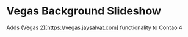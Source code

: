 # Vegas Background Slideshow
Adds (Vegas 2)[https://vegas.jaysalvat.com] functionality to Contao 4 

